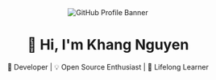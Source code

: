 <div align="center">
  <img src="https://avatars.githubusercontent.com/u/59497684?v=4" alt="GitHub Profile Banner">
  <h1>👋 Hi, I'm Khang Nguyen</h1>
  <p>🚀 Developer | 💡 Open Source Enthusiast | 🌱 Lifelong Learner</p>
</div>

